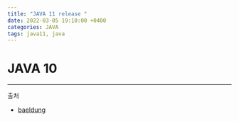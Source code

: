 ```yaml
---
title: "JAVA 11 release "
date: 2022-03-05 19:10:00 +0400
categories: JAVA
tags: java11, java
---
```

# JAVA 10
---
출처
- [baeldung](https://www.baeldung.com/java-11-new-features)